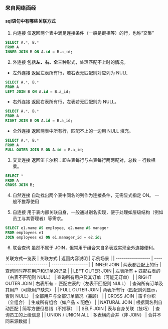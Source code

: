 ### 来自网络面经

#### sql语句中有哪些关联方式

1. 内连接
仅返回两个表中满足连接条件（一般是键相等）的行，也称“交集”

```sql
SELECT A.*, B.*
FROM A
INNER JOIN B ON A.id = B.a_id;
```

2. 外连接
包括**左、右、全**三种形式，处理匹配不上时的情况。

- 左外连接
返回左表所有行，若右表无匹配则对应列为 NULL
```sql
SELECT A.*, B.*
FROM A
LEFT JOIN B ON A.id = B.a_id;
```

- 右外连接
返回右表所有行，左表若无匹配则为 NULL。
```sql
SELECT A.*, B.*
FROM A
RIGHT JOIN B ON A.id = B.a_id;
```

- 全外连接
返回两表中所有行，匹配不上的一边用 NULL 填充。
```sql
SELECT A.*, B.*
FROM A
FULL OUTER JOIN B ON A.id = B.a_id;
```

3. 交叉连接
返回笛卡尔积：即左表每行与右表每行两两配对，总数 = 行数相乘。
```sql
SELECT *
FROM A
CROSS JOIN B;
```

4. 自然连接
自动找出两个表中同名的列作为连接条件，无需显式指定 ON。
一般不推荐使用

5. 自连接
用于表内部关联自身，一般通过别名实现，便于处理如层级结构（例如员工与其管理者）等需求。
```sql
SELECT e1.name AS employee, e2.name AS manager
FROM employees e1
JOIN employees e2 ON e1.manager_id = e2.id;
```

6. 联合查询
虽然不属于 JOIN，但常用于组合来自多表或实现全外连接便利。

关联方式一览表
| 关联方式              | 返回内容说明                    | 示例场景               |
| ----------------- | ------------------------- | ------------------ |
| INNER JOIN        | 两表都匹配上的行                  | 查询同时存在用户和订单的记录     |
| LEFT OUTER JOIN   | 左表所有 + 匹配右表的（右表不匹配则 NULL） | 查询所有用户及其订单（可能无订单）  |
| RIGHT OUTER JOIN  | 右表所有 + 匹配左表的（左表不匹配则 NULL） | 查询所有订单及其用户（可能用户缺失） |
| FULL OUTER JOIN   | 两表所有行（匹配则列显示，否则 NULL）     | 全部用户与全部订单情况（兼顾）    |
| CROSS JOIN        | 笛卡尔积（全组合）                 | 生成所有组合（如产品 × 配色）   |
| NATURAL JOIN      | 根据同名列自动匹配                 | 简写方便但易错（不推荐）       |
| SELF JOIN         | 表与自身关联（技巧）                | 查询员工的上级信息          |
| UNION / UNION ALL | 多表横向合并（非 JOIN）            | 合并不同来源数据           |
